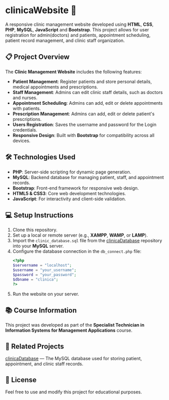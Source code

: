 # clinicaWebsite 🏥
A responsive clinic management website developed using **HTML**, **CSS**, **PHP**, **MySQL**, **JavaScript** and **Bootstrap**. This project allows for user registration for admin(doctors) and patients, appointment scheduling, patient record management, and clinic staff organization.

## 📋 Project Overview

The **Clinic Management Website** includes the following features:
- **Patient Management**: Register patients and store personal details, medical appointments and prescriptions.
- **Staff Management**: Admins can edit clinic staff details, such as doctors and nurses.
- **Appointment Scheduling**: Admins can add, edit or delete appointments with patients.
- **Prescription Management**: Admins can add, edit or delete patient's prescriptions.
- **Users Registration**: Saves the username and password for the Login credentials.
- **Responsive Design**: Built with **Bootstrap** for compatibility across all devices.

## 🛠️ Technologies Used

- **PHP**: Server-side scripting for dynamic page generation.
- **MySQL**: Backend database for managing patient, staff, and appointment records.
- **Bootstrap**: Front-end framework for responsive web design.
- **HTML5 & CSS3**: Core web development technologies.
- **JavaScript**: For interactivity and client-side validation.

## 💻 Setup Instructions

1. Clone this repository.
2. Set up a local or remote server (e.g., **XAMPP**, **WAMP**, or **LAMP**).
3. Import the `clinic_database.sql` file from the [clinicaDatabase](https://github.com/tatianafrsousa/clinicaDatabase) repository into your **MySQL** server.
4. Configure the database connection in the `db_connect.php` file:
   ```php
   <?php
   $servername = "localhost";
   $username = "your_username";
   $password = "your_password";
   $dbname = "clinica";
   ?>
5. Run the website on your server.

## 📚 Course Information
This project was developed as part of the  **Specialist Technician in Information Systems for Management Applications** course.

## 🔗 Related Projects
[clinicaDatabase](https://github.com/tatianafrsousa/clinicaDatabase) — The MySQL database used for storing patient, appointment, and clinic staff records.

## 📝 License
Feel free to use and modify this project for educational purposes.
